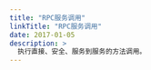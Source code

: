```yaml
---
title: "RPC服务调用"
linkTitle: "RPC服务调用"
date: 2017-01-05
description: >
  执行直接、安全、服务到服务的方法调用。
---
```

